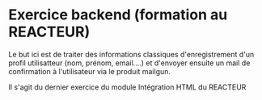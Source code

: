 # Exercice backend (formation au REACTEUR)

Le but ici est de traiter des informations classiques d'enregistrement d'un profil utilisatteur (nom, prénom, email....) et d'envoyer
ensuite un mail de confirmation à l'utilisateur via le produit mailgun.

Il s'agit du dernier exercice du module Intégration HTML du REACTEUR
